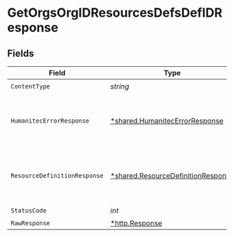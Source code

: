 # GetOrgsOrgIDResourcesDefsDefIDResponse


## Fields

| Field                                                                                   | Type                                                                                    | Required                                                                                | Description                                                                             |
| --------------------------------------------------------------------------------------- | --------------------------------------------------------------------------------------- | --------------------------------------------------------------------------------------- | --------------------------------------------------------------------------------------- |
| `ContentType`                                                                           | *string*                                                                                | :heavy_check_mark:                                                                      | N/A                                                                                     |
| `HumanitecErrorResponse`                                                                | [*shared.HumanitecErrorResponse](../../models/shared/humanitecerrorresponse.md)         | :heavy_minus_sign:                                                                      | A Resource Definition with the 'defId' ID is not found.<br/><br/>                       |
| `ResourceDefinitionResponse`                                                            | [*shared.ResourceDefinitionResponse](../../models/shared/resourcedefinitionresponse.md) | :heavy_minus_sign:                                                                      | The requested Resources Definition details.<br/><br/>                                   |
| `StatusCode`                                                                            | *int*                                                                                   | :heavy_check_mark:                                                                      | N/A                                                                                     |
| `RawResponse`                                                                           | [*http.Response](https://pkg.go.dev/net/http#Response)                                  | :heavy_minus_sign:                                                                      | N/A                                                                                     |